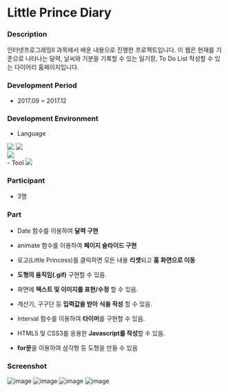 # Little Prince Diary

### Description
인터넷프로그래밍II 과목에서 배운 내용으로 진행한 프로젝트입니다. 이 웹은 현재를 기준으로 나타나는 달력, 날씨와 기분을 기록할 수 있는 일기장, To Do List 작성할 수 있는 다이어리 홈페이지입니다. 

### Development Period
- 2017.09 ~ 2017.12

### Development Environment
- Language 
<img src="https://img.shields.io/badge/JavaScript-F7DF1E?style=flat-square&logo=JavaScript&logoColor=white"/>
<img src="https://img.shields.io/badge/HTML5-E34F26?style=flat-square&logo=HTML5&logoColor=white"/></a><br/>
<img src="https://img.shields.io/badge/CSS3-1572B6?style=flat-square&logo=CSS3&logoColor=white"/></a><br/>
- Tool 
<img src="https://img.shields.io/badge/Notepad++-90E59A?style=flat-square&logo=Notepad++&logoColor=white"/></a>

### Participant
- 3명

### Part
- Date 함수를 이용하여 **달력 구현**
- animate 함수를 이용하여 **페이지 슬라이드 구현**
- 로고(Little Princess)를 클릭하면 모든 내용 **리셋**되고 **홈 화면으로 이동**

- **도형의 움직임(.gif)** 구현할 수 있음.
- 화면에 **텍스트 및 이미지를 표현/수정** 할 수 있음.
- 계산기, 구구단 등 **입력값을 받아** **식을 작성** 할 수 있음.
- Interval 함수를 이용하여 **타이머**를 구현할 수 있음.
- HTML5 및 CSS3를 응용한 **Javascript를 작성**할 수 있음.
- **for문**을 이용하여 삼각형 등 도형을 만들 수 있음

### Screenshot
![image](https://user-images.githubusercontent.com/86348868/148527468-ba003368-7cc3-4fac-bec0-faa84e93d6aa.png)
![image](https://user-images.githubusercontent.com/86348868/148527481-4302a539-fd85-4085-802f-30e58d789be1.png)
![image](https://user-images.githubusercontent.com/86348868/148527520-9c3b412b-7db0-45f8-8abf-fa4550f2eb05.png)
![image](https://user-images.githubusercontent.com/86348868/148527541-ac9653a4-d539-4461-b266-2d1f5b197077.png)
